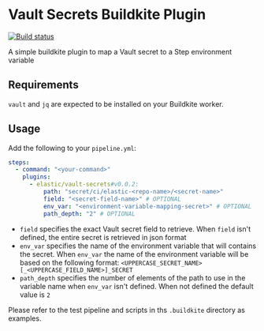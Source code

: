 # Vault Secrets Buildkite Plugin

[![Build status](https://badge.buildkite.com/d5246cdaa0cb57cb86f0de499111ee4b4a00ef78941af6ba84.svg)](https://buildkite.com/elastic/vault-secrets-buildkite-plugin)

A simple buildkite plugin to map a Vault secret to a Step environment variable

## Requirements

`vault` and `jq` are expected to be installed on your Buildkite worker.

## Usage

Add the following to your `pipeline.yml`:

```yml
steps:
  - command: "<your-command>"
    plugins:
      - elastic/vault-secrets#v0.0.2:
          path: "secret/ci/elastic-<repo-name>/<secret-name>"
          field: "<secret-field-name>" # OPTIONAL
          env_var: "<environment-variable-mapping-secret>" # OPTIONAL
          path_depth: "2" # OPTIONAL
```

- `field` specifies the exact Vault secret field to retrieve.
  When `field` isn't defined, the entire secret is retrieved in json format
- `env_var` specifies the name of the environment variable that will contains the secret.
  When `env_var` the name of the environment variable will be based on the following format:
  `<UPPERCASE_SECRET_NAME>[_<UPPERCASE_FIELD_NAME>]_SECRET`
- `path_depth` specifies the number of elements of the path to use in the variable name when
  `env_var` isn't defined. When not defined the default value is `2`

Please refer to the test pipeline and scripts in ths `.buildkite` directory as examples.
